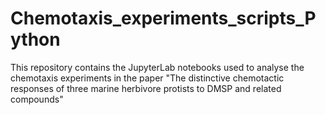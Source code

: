 # Chemotaxis_experiments_scripts_Python
This repository contains the JupyterLab notebooks used to analyse the chemotaxis experiments in the paper "The distinctive chemotactic responses of three marine herbivore protists to DMSP and related compounds"
